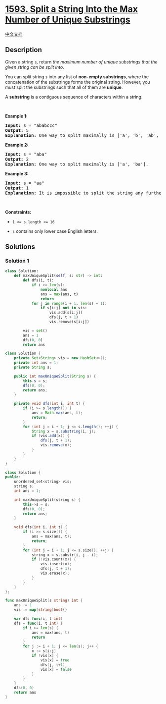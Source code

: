 # [1593. Split a String Into the Max Number of Unique Substrings](https://leetcode.com/problems/split-a-string-into-the-max-number-of-unique-substrings)

[中文文档](/solution/1500-1599/1593.Split%20a%20String%20Into%20the%20Max%20Number%20of%20Unique%20Substrings/README.md)

## Description

<p>Given a string&nbsp;<code>s</code><var>,</var>&nbsp;return <em>the maximum&nbsp;number of unique substrings that the given string can be split into</em>.</p>

<p>You can split string&nbsp;<code>s</code> into any list of&nbsp;<strong>non-empty substrings</strong>, where the concatenation of the substrings forms the original string.&nbsp;However, you must split the substrings such that all of them are <strong>unique</strong>.</p>

<p>A <strong>substring</strong> is a contiguous sequence of characters within a string.</p>

<p>&nbsp;</p>
<p><strong class="example">Example 1:</strong></p>

<pre>
<strong>Input:</strong> s = &quot;ababccc&quot;
<strong>Output:</strong> 5
<strong>Explanation</strong>: One way to split maximally is [&#39;a&#39;, &#39;b&#39;, &#39;ab&#39;, &#39;c&#39;, &#39;cc&#39;]. Splitting like [&#39;a&#39;, &#39;b&#39;, &#39;a&#39;, &#39;b&#39;, &#39;c&#39;, &#39;cc&#39;] is not valid as you have &#39;a&#39; and &#39;b&#39; multiple times.
</pre>

<p><strong class="example">Example 2:</strong></p>

<pre>
<strong>Input:</strong> s = &quot;aba&quot;
<strong>Output:</strong> 2
<strong>Explanation</strong>: One way to split maximally is [&#39;a&#39;, &#39;ba&#39;].
</pre>

<p><strong class="example">Example 3:</strong></p>

<pre>
<strong>Input:</strong> s = &quot;aa&quot;
<strong>Output:</strong> 1
<strong>Explanation</strong>: It is impossible to split the string any further.
</pre>

<p>&nbsp;</p>
<p><strong>Constraints:</strong></p>

<ul>
	<li>
	<p><code>1 &lt;= s.length&nbsp;&lt;= 16</code></p>
	</li>
	<li>
	<p><code>s</code> contains&nbsp;only lower case English letters.</p>
	</li>
</ul>

## Solutions

### Solution 1

<!-- tabs:start -->

```python
class Solution:
    def maxUniqueSplit(self, s: str) -> int:
        def dfs(i, t):
            if i >= len(s):
                nonlocal ans
                ans = max(ans, t)
                return
            for j in range(i + 1, len(s) + 1):
                if s[i:j] not in vis:
                    vis.add(s[i:j])
                    dfs(j, t + 1)
                    vis.remove(s[i:j])

        vis = set()
        ans = 1
        dfs(0, 0)
        return ans
```

```java
class Solution {
    private Set<String> vis = new HashSet<>();
    private int ans = 1;
    private String s;

    public int maxUniqueSplit(String s) {
        this.s = s;
        dfs(0, 0);
        return ans;
    }

    private void dfs(int i, int t) {
        if (i >= s.length()) {
            ans = Math.max(ans, t);
            return;
        }
        for (int j = i + 1; j <= s.length(); ++j) {
            String x = s.substring(i, j);
            if (vis.add(x)) {
                dfs(j, t + 1);
                vis.remove(x);
            }
        }
    }
}
```

```cpp
class Solution {
public:
    unordered_set<string> vis;
    string s;
    int ans = 1;

    int maxUniqueSplit(string s) {
        this->s = s;
        dfs(0, 0);
        return ans;
    }

    void dfs(int i, int t) {
        if (i >= s.size()) {
            ans = max(ans, t);
            return;
        }
        for (int j = i + 1; j <= s.size(); ++j) {
            string x = s.substr(i, j - i);
            if (!vis.count(x)) {
                vis.insert(x);
                dfs(j, t + 1);
                vis.erase(x);
            }
        }
    }
};
```

```go
func maxUniqueSplit(s string) int {
	ans := 1
	vis := map[string]bool{}

	var dfs func(i, t int)
	dfs = func(i, t int) {
		if i >= len(s) {
			ans = max(ans, t)
			return
		}
		for j := i + 1; j <= len(s); j++ {
			x := s[i:j]
			if !vis[x] {
				vis[x] = true
				dfs(j, t+1)
				vis[x] = false
			}
		}
	}
	dfs(0, 0)
	return ans
}
```

<!-- tabs:end -->

<!-- end -->
